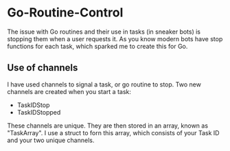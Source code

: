 # Go-Routine-Control

The issue with Go routines and their use in tasks (in sneaker bots) is stopping them when a user requests it. As you know modern bots have stop functions for each task, which sparked me to create this for Go.

## Use of channels

I have used channels to signal a task, or go routine to stop. Two new channels are created when you start a task:
 - TaskIDStop
 - TaskIDStopped

These channels are unique. They are then stored in an array, known as "TaskArray". I use a struct to forn this array, which consists of your Task ID and your two unique channels. 
